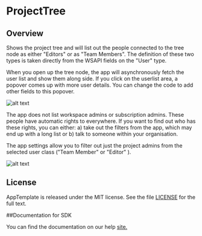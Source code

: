 ProjectTree
=========================

## Overview

Shows the project tree and will list out the people connected to the tree node as either "Editors" or as "Team Members". The definition of these two types is taken directly from the WSAPI fields on the "User" type.

When you open up the tree node, the app will asynchronously fetch the user list and show them along side. If you click on the userlist area, a popover comes up with more user details. You can change the code to add other fields to this popover.

![alt text](https://github.com/nikantonelli/ProjectTree/blob/master/Images/projectTreePermissions.png)

The app does not list workspace admins or subscription admins. These people have automatic rights to everywhere. If you want to find out who has these rights, you can either: a) take out the filters from the app, which may end up with a long list or b) talk to someone within your organisation.

The app settings allow you to filter out just the project admins from the selected user class ("Team Member" or "Editor" ). 

![alt text](https://github.com/nikantonelli/ProjectTree/blob/master/Images/appOptions.png)

## License

AppTemplate is released under the MIT license.  See the file [LICENSE](./LICENSE) for the full text.

##Documentation for SDK

You can find the documentation on our help [site.](https://help.rallydev.com/apps/2.0/doc/)
